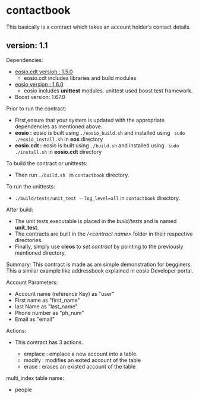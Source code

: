 # contactbook
This basically is a contract which takes an account holder’s contact details.

## version: 1.1

Dependencies:
* [eosio.cdt version : 1.5.0](https://github.com/eosio/eosio.cdt)
  * eosio.cdt includes libraries and build modules
* [eosio version : 1.6.0](https://github.com/EOSIO/eos)
  * eosio includes __unittest__ modules. unittest used boost test framework.
*  Boost version: 1.67.0

Prior to run the contract: 
* First,ensure that your system is updated with the appropriate dependencies as mentioned above.
* __eosio :__ eosio is built using ```./eosio_build.sh```  and installed using ``` sudo ./eosio_install.sh``` in __eos__ directory
* __eosio.cdt :__  eosio is built using ```./build.sh```  and installed using ``` sudo ./install.sh``` in __eosio.cdt__ directory 

To build the contract or unittests:
* Then run ```./build.sh ``` in ```contactbook``` directory.

To run the unittests:
* ```./build/tests/unit_test --log_level=all``` in ```contactbook``` directory.

After build:
* The unit tests executable is placed in the _build/tests_ and is named __unit_test__.
* The contracts are built in the _/\<contract name\>_ folder in their respective directories.
* Finally, simply use __cleos__ to _set contract_ by pointing to the previously mentioned directory.

Summary:
  This contract is made as am simple demonstration for begginers. This a similar example like addressbook explained in eosio Developer portal.

Account Parameters:
* Account name (reference Key) as "user"
* First name as "first_name"
* last Name as "last_name"
* Phone number as "ph_num"
* Email as "email"

Actions:
* This contract has 3 actions.

    * emplace : emplace a new account into a table.
    * modify  : modifies an exited account of the table
    * erase   : erases an existed account of the table

multi_index table name:
* people
